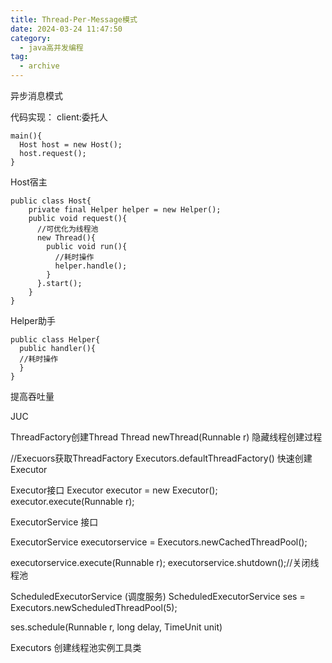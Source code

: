 ```yaml
---
title: Thread-Per-Message模式
date: 2024-03-24 11:47:50
category:
  - java高并发编程
tag:
  - archive
---
```

异步消息模式

代码实现：
client:委托人
```
main(){
  Host host = new Host();
  host.request();
}
```

Host宿主
```
public class Host{
    private final Helper helper = new Helper();
    public void request(){    
      //可优化为线程池
      new Thread(){
        public void run(){
          //耗时操作
          helper.handle();
        }
      }.start();
    }
}
```

Helper助手
```
public class Helper{
  public handler(){
  //耗时操作
  }
}
```

提高吞吐量

JUC

ThreadFactory创建Thread
Thread newThread(Runnable r)
隐藏线程创建过程


//Execuors获取ThreadFactory 
Executors.defaultThreadFactory()
快速创建Executor

Executor接口
Executor executor = new Executor();
executor.execute(Runnable r);

ExecutorService 接口

ExecutorService  executorservice = Executors.newCachedThreadPool();

executorservice.execute(Runnable r);
executorservice.shutdown();//关闭线程池

ScheduledExecutorService (调度服务)
ScheduledExecutorService ses = Executors.newScheduledThreadPool(5);

ses.schedule(Runnable r, long delay, TimeUnit unit)

Executors 创建线程池实例工具类
